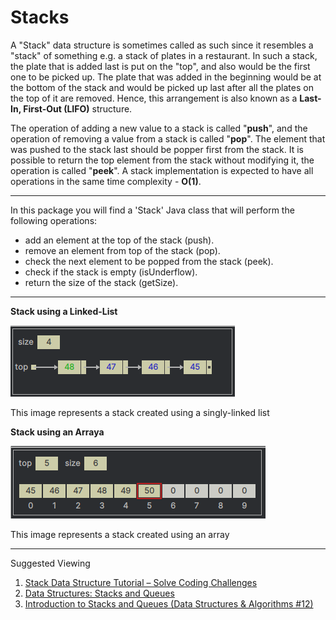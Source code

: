 # Stacks

A "Stack" data structure is sometimes called as such since it resembles a "stack" of something e.g. a stack of plates
in a restaurant. In such a stack, the plate that is added last is put on the "top", and also would be the first one to 
be picked up. The plate that was added in the beginning would be at the bottom of the stack and would be picked up last 
after all the plates on the top of it are removed. Hence, this arrangement is also known as a **Last-In, First-Out (LIFO)** 
structure.

The operation of adding a new value to a stack is called "**push**", and the operation of removing a value from a stack 
is called "**pop**". The element that was pushed to the stack last should be popper first from the stack.
It is possible to return the top element from the stack without modifying it, the operation is called "**peek**".
A stack implementation is expected to have all operations in the same time complexity - **O(1)**.

---

In this package you will find a 'Stack' Java class that will perform the following operations:

- add an element at the top of the stack (push).
- remove an element from top of the stack (pop).
- check the next element to be popped from the stack (peek).
- check if the stack is empty (isUnderflow).
- return the size of the stack (getSize).

---

**Stack using a Linked-List**

![stack using a linked list](../../resources/images/stack/stack-using-linked-list.png)  

This image represents a stack created using a singly-linked list  

**Stack using an Arraya**

![stack using an array](../../resources/images/stack/stack-using-array.png)  

This image represents a stack created using an array

--- 

Suggested Viewing

1. [Stack Data Structure Tutorial – Solve Coding Challenges](https://youtu.be/O1KeXo8lE8A?si=sRxg37NBbvMvFP4y)
2. [Data Structures: Stacks and Queues](https://youtu.be/wjI1WNcIntg?si=st3hqnAG88Mt-YZs)
3. [Introduction to Stacks and Queues (Data Structures & Algorithms #12)](https://youtu.be/A3ZUpyrnCbM?si=92TDbM0OmcUdOBJH)